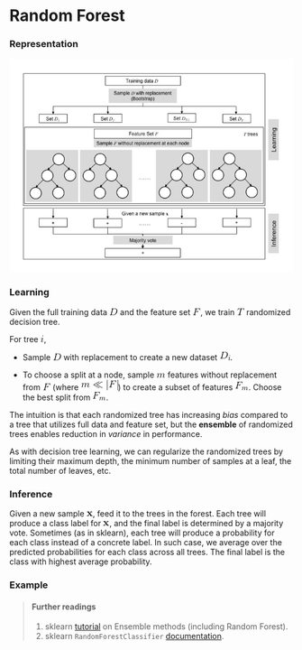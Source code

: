 # Random Forest

### Representation

<p align="center">
<img src="../figures/random_forest/rep_fig.jpg">
</p>

### Learning

Given the full training data ![](../figures/random_forest/D.gif) 
and the feature set ![](../figures/random_forest/F.gif), we train ![](../figures/random_forest/T.gif) randomized decision tree.

For tree ![](../figures/random_forest/i.gif),

- Sample ![](../figures/random_forest/D.gif) with replacement to create a new dataset ![](../figures/random_forest/D_i.gif).

- To choose a split at a node, 
sample ![](../figures/random_forest/m.gif) features without replacement from ![](../figures/random_forest/F.gif) (where ![](../figures/random_forest/m_f.gif)) to create a subset of features ![](../figures/random_forest/F_m.gif). Choose the best split from ![](../figures/random_forest/F_m.gif).

The intuition is that each randomized tree has increasing _bias_ compared to a tree that utilizes full data and feature set, but the **ensemble** of randomized trees enables reduction in _variance_ in performance. 

As with decision tree learning, we can regularize the randomized trees by limiting their maximum depth, the minimum number of samples at a leaf, the total number of leaves, etc.

### Inference

Given a new sample ![](../figures/random_forest/x.gif), feed it to the trees in the forest.
Each tree will produce a class label for ![](../figures/random_forest/x.gif), and the final label is determined by a majority vote. Sometimes (as in sklearn), each tree will produce a probability for each class instead of a concrete label. In such case, we average over the predicted probabilities for each class across all trees. The final label is the class with highest average probability.

### Example

> #### Further readings
> 1. sklearn [tutorial](http://scikit-learn.org/stable/modules/ensemble.html) on Ensemble methods (including Random Forest).
> 2. sklearn `RandomForestClassifier` [documentation](http://scikit-learn.org/stable/modules/generated/sklearn.ensemble.RandomForestClassifier.html).
